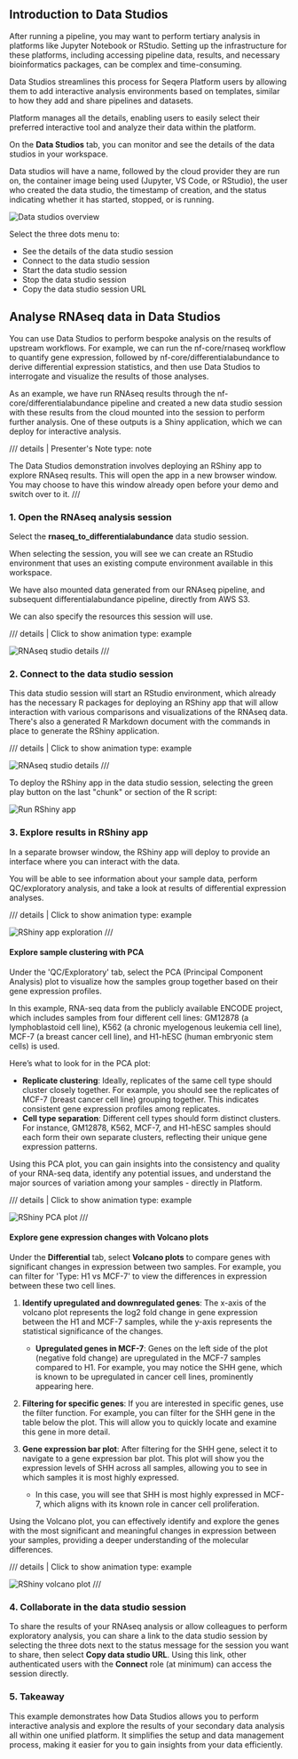 ## Introduction to Data Studios

After running a pipeline, you may want to perform tertiary analysis in platforms like Jupyter Notebook or RStudio. Setting up the infrastructure for these platforms, including accessing pipeline data, results, and necessary bioinformatics packages, can be complex and time-consuming.

Data Studios streamlines this process for Seqera Platform users by allowing them to add interactive analysis environments based on templates, similar to how they add and share pipelines and datasets.

Platform manages all the details, enabling users to easily select their preferred interactive tool and analyze their data within the platform.

On the **Data Studios** tab, you can monitor and see the details of the data studios in your workspace.

Data studios will have a name, followed by the cloud provider they are run on, the container image being used (Jupyter, VS Code, or RStudio), the user who created the data studio, the timestamp of creation, and the status indicating whether it has started, stopped, or is running. 

![Data studios overview](./assets/data-studios-overview.png)

Select the three dots menu to:

- See the details of the data studio session
- Connect to the data studio session
- Start the data studio session
- Stop the data studio session
- Copy the data studio session URL

## Analyse RNAseq data in Data Studios

You can use Data Studios to perform bespoke analysis on the results of upstream workflows. For example, we can run the nf-core/rnaseq workflow to quantify gene expression, followed by nf-core/differentialabundance to derive differential expression statistics, and then use Data Studios to interrogate and visualize the results of those analyses. 

As an example, we have run RNAseq results through the nf-core/differentialabundance pipeline and created a new data studio session with these results from the cloud mounted into the session to perform further analysis. One of these outputs is a Shiny application, which we can deploy for interactive analysis.


/// details | Presenter's Note
        type: note   

The Data Studios demonstration involves deploying an RShiny app to explore RNAseq results. This will open the app in a new browser window. You may choose to have this window already open before your demo and switch over to it.
///

### 1. Open the RNAseq analysis session

Select the **rnaseq_to_differentialabundance** data studio session.

When selecting the session, you will see we can create an RStudio environment that uses an existing compute environment available in this workspace. 

We have also mounted data generated from our RNAseq pipeline, and subsequent differentialabundance pipeline, directly from AWS S3. 

We can also specify the resources this session will use. 

/// details | Click to show animation
    type: example

![RNAseq studio details](assets/rnaseq-diffab-studio-details.gif)
///

### 2. Connect to the data studio session

This data studio session will start an RStudio environment, which already has the necessary R packages for deploying an RShiny app that will allow interaction with various comparisons and visualizations of the RNAseq data. There's also a generated R Markdown document with the commands in place to generate the RShiny application.


/// details | Click to show animation
    type: example

![RNAseq studio details](assets/rnaseq-diffab-studio-details.gif)
///

To deploy the RShiny app in the data studio session, selecting the green play button on the last "chunk" or section of the R script:

![Run RShiny app](./assets/rnaseq-diffab-run-rshiny-app.png)


### 3. Explore results in RShiny app

In a separate browser window, the RShiny app will deploy to provide an interface where you can interact with the data.

You will be able to see information about your sample data, perform QC/exploratory analysis, and take a look at results of differential expression analyses.

/// details | Click to show animation
    type: example

![RShiny app exploration](assets/rnaseq-diffab-rshiny-app-explore.gif)
///

#### Explore sample clustering with PCA

Under the 'QC/Exploratory' tab, select the PCA (Principal Component Analysis) plot to visualize how the samples group together based on their gene expression profiles.

In this example, RNA-seq data from the publicly available ENCODE project, which includes samples from four different cell lines: GM12878 (a lymphoblastoid cell line), K562 (a chronic myelogenous leukemia cell line), MCF-7 (a breast cancer cell line), and H1-hESC (human embryonic stem cells) is used.

Here’s what to look for in the PCA plot:

- **Replicate clustering**: Ideally, replicates of the same cell type should cluster closely together. For example, you should see the replicates of MCF-7 (breast cancer cell line) grouping together. This indicates consistent gene expression profiles among replicates.
- **Cell type separation**: Different cell types should form distinct clusters. For instance, GM12878, K562, MCF-7, and H1-hESC samples should each form their own separate clusters, reflecting their unique gene expression patterns.

Using this PCA plot, you can gain insights into the consistency and quality of your RNA-seq data, identify any potential issues, and understand the major sources of variation among your samples - directly in Platform.

/// details | Click to show animation
    type: example

![RShiny PCA plot](assets/rnaseq-diffab-rshiny-pca-plot.gif)
///

#### Explore gene expression changes with Volcano plots 

Under the **Differential** tab, select **Volcano plots** to compare genes with significant changes in expression between two samples. For example, you can filter for 'Type: H1 vs MCF-7' to view the differences in expression between these two cell lines.

1. **Identify upregulated and downregulated genes**: The x-axis of the volcano plot represents the log2 fold change in gene expression between the H1 and MCF-7 samples, while the y-axis represents the statistical significance of the changes.

    - **Upregulated genes in MCF-7**: Genes on the left side of the plot (negative fold change) are upregulated in the MCF-7 samples compared to H1. For example, you may notice the SHH gene, which is known to be upregulated in cancer cell lines, prominently appearing here.

2. **Filtering for specific genes**: If you are interested in specific genes, use the filter function. For example, you can filter for the SHH gene in the table below the plot. This will allow you to quickly locate and examine this gene in more detail.
3. **Gene expression bar plot**: After filtering for the SHH gene, select it to navigate to a gene expression bar plot. This plot will show you the expression levels of SHH across all samples, allowing you to see in which samples it is most highly expressed.

    - In this case, you will see that SHH is most highly expressed in MCF-7, which aligns with its known role in cancer cell proliferation.

Using the Volcano plot, you can effectively identify and explore the genes with the most significant and meaningful changes in expression between your samples, providing a deeper understanding of the molecular differences.

/// details | Click to show animation
    type: example

![RShiny volcano plot](assets/rnaseq-diffab-rshiny-volcano-plot.gif)
///

### 4. Collaborate in the data studio session

To share the results of your RNAseq analysis or allow colleagues to perform exploratory analysis, you can share a link to the data studio session by selecting the three dots next to the status message for the session you want to share, then select **Copy data studio URL**. Using this link, other authenticated users with the **Connect** role (at minimum) can access the session directly.

### 5. Takeaway

This example demonstrates how Data Studios allows you to perform interactive analysis and explore the results of your secondary data analysis all within one unified platform. It simplifies the setup and data management process, making it easier for you to gain insights from your data efficiently.

